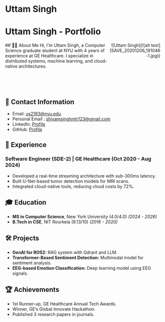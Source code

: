 # Uttam Singh 

# Uttam Singh - Portfolio

<div style="display: flex; justify-content: space-between; align-items: flex-start;">
  <!-- About Me Section -->
  <div style="flex: 2;">
    ## 🧑‍💼 About Me
    Hi, I'm Uttam Singh, a Computer Science graduate student at NYU with 4 years of experience at GE Healthcare. I specialize in distributed systems, machine learning, and cloud-native architectures.
  </div>
 <div style="flex: 1; text-align: right; width: 150px; height: 150px;">
     ![Uttam Singh](![alt text](SAVE_20201206_191046-1.jpg))
  </div>
  <!-- Photo Section (Rounded and Right-Aligned) -->
  
</div>



## 📧 Contact Information
- Email: us2193@nyu.edu
- Personal Email : shivamsinghnitr123@gmail.com
- LinkedIn: [Profile](https://www.linkedin.com/in/uttam-singh-nyu/)
- GitHub: [Profile](https://github.com/lord-fourth0107/)

## 💼 Experience
### Software Engineer (SDE-2) | GE Healthcare (Oct 2020 - Aug 2024)
- Developed a real-time streaming architecture with sub-300ms latency.
- Built U-Net-based tumor detection models for MRI scans.
- Integrated cloud-native tools, reducing cloud costs by 72%.

## 🎓 Education
- **MS in Computer Science**, New York University (4.0/4.0) *(2024 - 2026)*
- **B.Tech in CSE**, NIT Rourkela (9.13/10) *(2016 - 2020)*

## 🛠️ Projects
- **GenAI for ROS2:** RAG system with Qdrant and LLM.
- **Transformer-Based Sentiment Detection:** Multimodal model for sentiment analysis.
- **EEG-based Emotion Classification:** Deep learning model using EEG signals.

## 🏆 Achievements
- 1st Runner-up, GE Healthcare Annual Tech Awards.
- Winner, GE’s Global Innovate Hackathon.
- Published 3 research papers in journals.
